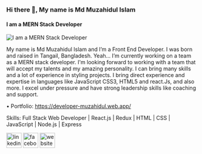 ### Hi there 👋,  My name is Md Muzahidul Islam
#### I am a MERN Stack Developer
![I am a MERN Stack Developer](https://i.ibb.co/qMX5MZC/Black-Modern-Blogger-You-Tube-Channel-Art.png)

My name is Md Muzahidul Islam and I’m a Front End Developer. I was born and raised in Tangail, Bangladesh. Yeah… I’m currently working on a team as a MERN stack developer.  I'm looking forward to working with a team that will accept my talents and my amazing personality. I can bring many skills and a lot of experience in styling projects. I bring direct experience and expertise in languages like JavaScript CSS3, HTML5 and react.Js, and also more. I excel under pressure and have strong leadership skills like coaching and support.

• Portfolio: https://developer-muzahidul.web.app/


Skills: Full Stack Web Developer | React.js | Redux | HTML | CSS | JavaScript | Node.js | Express 

[<img src='https://cdn.jsdelivr.net/npm/simple-icons@3.0.1/icons/linkedin.svg' alt='linkedin' height='40'>](https://www.linkedin.com/in/https://www.linkedin.com/in/md-muzahidul-islam-a82a51181//)  [<img src='https://cdn.jsdelivr.net/npm/simple-icons@3.0.1/icons/facebook.svg' alt='facebook' height='40'>](https://www.facebook.com/https://www.facebook.com/md.muzahidul.14)  [<img src='https://cdn.jsdelivr.net/npm/simple-icons@3.0.1/icons/icloud.svg' alt='website' height='40'>](https://developer-muzahidul.web.app/)  












